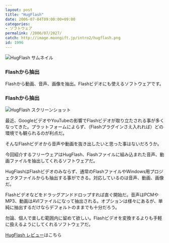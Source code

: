 ```yaml
---
layout: post
title: "HugFlash"
date: 2006-07-04T09:00:00+09:00
categories:
- ソフトウェア
permalink: /2006/07/2027/
catch: http://image.moongift.jp/intro2/hugflash.png
id: 1996
---
```

 ![HugFlash サムネイル](http://image.moongift.jp/intro2/hugflash.t.png "HugFlash サムネイル")
  

### Flashから抽出
  
Flashから動画、音声、画像を抽出。Flashビデオにも使えるソフトウェアです。  
<!--more-->  

### Flashから抽出
  

![HugFlash スクリーンショット](http://image.moongift.jp/intro2/hugflash.png "HugFlash スクリーンショット")

  

最近、GoogleビデオやYouTubeの影響でFlashビデオが取り立たされる事が多くなってきた。プラットフォームによらず、（Flashプラグインさえ入れれば）どの環境でも観られるのが利点だ。

  

そんなFlashビデオから音声や動画を抜き出したいと思った事はないだろうか。

  

今回紹介するフリーウェアはHugFlash、Flashファイルに組み込まれた音声、動画ファイルを抽出してくれるソフトウェアだ。

  

HugFlashはFlashビデオのみならず、通常のFlashファイルやWindows用プロジェクタファイルからも抽出する事ができる。対応しているのは音声、動画、画像だ。

  

Flashビデオなどをドラッグアンドドロップすれば直ぐ開始だ。音声はPCMやMP3、動画はAVIファイルになって抽出される。オプションは様々にあるが、単純に抽出するだけならデフォルトのままでも十分だろう。

  

勿論、個人で楽しむ範囲内に留めて欲しい。Flashビデオを変換するよりも手軽に扱えるようにしてくれるソフトウェアだ。

  

[HugFlash レビュー](http://fw.moongift.jp/review/i-2030.html)はこちら

